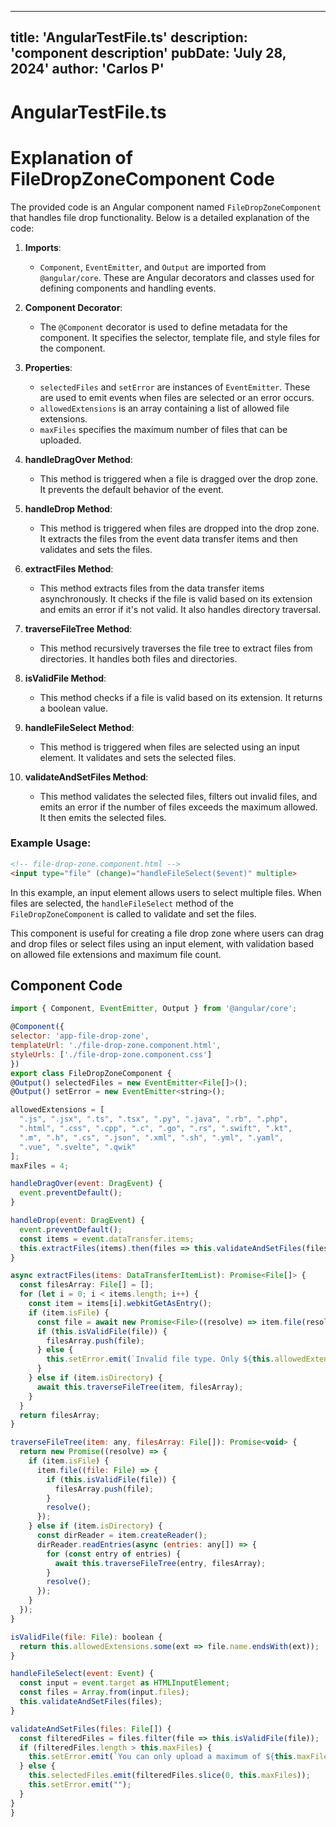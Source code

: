 ---
  title: 'AngularTestFile.ts'
  description: 'component description'
  pubDate: 'July 28, 2024'
  author: 'Carlos P'
  ---
  
  
  
  # AngularTestFile.ts
  # Explanation of FileDropZoneComponent Code

The provided code is an Angular component named `FileDropZoneComponent` that handles file drop functionality. Below is a detailed explanation of the code:

1. **Imports**:
   - `Component`, `EventEmitter`, and `Output` are imported from `@angular/core`. These are Angular decorators and classes used for defining components and handling events.

2. **Component Decorator**:
   - The `@Component` decorator is used to define metadata for the component. It specifies the selector, template file, and style files for the component.

3. **Properties**:
   - `selectedFiles` and `setError` are instances of `EventEmitter`. These are used to emit events when files are selected or an error occurs.
   - `allowedExtensions` is an array containing a list of allowed file extensions.
   - `maxFiles` specifies the maximum number of files that can be uploaded.

4. **handleDragOver Method**:
   - This method is triggered when a file is dragged over the drop zone. It prevents the default behavior of the event.

5. **handleDrop Method**:
   - This method is triggered when files are dropped into the drop zone. It extracts the files from the event data transfer items and then validates and sets the files.

6. **extractFiles Method**:
   - This method extracts files from the data transfer items asynchronously. It checks if the file is valid based on its extension and emits an error if it's not valid. It also handles directory traversal.

7. **traverseFileTree Method**:
   - This method recursively traverses the file tree to extract files from directories. It handles both files and directories.

8. **isValidFile Method**:
   - This method checks if a file is valid based on its extension. It returns a boolean value.

9. **handleFileSelect Method**:
   - This method is triggered when files are selected using an input element. It validates and sets the selected files.

10. **validateAndSetFiles Method**:
    - This method validates the selected files, filters out invalid files, and emits an error if the number of files exceeds the maximum allowed. It then emits the selected files.

### Example Usage:
```html
<!-- file-drop-zone.component.html -->
<input type="file" (change)="handleFileSelect($event)" multiple>
```

In this example, an input element allows users to select multiple files. When files are selected, the `handleFileSelect` method of the `FileDropZoneComponent` is called to validate and set the files.

This component is useful for creating a file drop zone where users can drag and drop files or select files using an input element, with validation based on allowed file extensions and maximum file count.
  
  ## Component Code
  ```jsx
  import { Component, EventEmitter, Output } from '@angular/core';

@Component({
  selector: 'app-file-drop-zone',
  templateUrl: './file-drop-zone.component.html',
  styleUrls: ['./file-drop-zone.component.css']
})
export class FileDropZoneComponent {
  @Output() selectedFiles = new EventEmitter<File[]>();
  @Output() setError = new EventEmitter<string>();

  allowedExtensions = [
    ".js", ".jsx", ".ts", ".tsx", ".py", ".java", ".rb", ".php",
    ".html", ".css", ".cpp", ".c", ".go", ".rs", ".swift", ".kt",
    ".m", ".h", ".cs", ".json", ".xml", ".sh", ".yml", ".yaml",
    ".vue", ".svelte", ".qwik"
  ];
  maxFiles = 4;

  handleDragOver(event: DragEvent) {
    event.preventDefault();
  }

  handleDrop(event: DragEvent) {
    event.preventDefault();
    const items = event.dataTransfer.items;
    this.extractFiles(items).then(files => this.validateAndSetFiles(files));
  }

  async extractFiles(items: DataTransferItemList): Promise<File[]> {
    const filesArray: File[] = [];
    for (let i = 0; i < items.length; i++) {
      const item = items[i].webkitGetAsEntry();
      if (item.isFile) {
        const file = await new Promise<File>((resolve) => item.file(resolve));
        if (this.isValidFile(file)) {
          filesArray.push(file);
        } else {
          this.setError.emit(`Invalid file type. Only ${this.allowedExtensions.join(", ")} files are allowed.`);
        }
      } else if (item.isDirectory) {
        await this.traverseFileTree(item, filesArray);
      }
    }
    return filesArray;
  }

  traverseFileTree(item: any, filesArray: File[]): Promise<void> {
    return new Promise((resolve) => {
      if (item.isFile) {
        item.file((file: File) => {
          if (this.isValidFile(file)) {
            filesArray.push(file);
          }
          resolve();
        });
      } else if (item.isDirectory) {
        const dirReader = item.createReader();
        dirReader.readEntries(async (entries: any[]) => {
          for (const entry of entries) {
            await this.traverseFileTree(entry, filesArray);
          }
          resolve();
        });
      }
    });
  }

  isValidFile(file: File): boolean {
    return this.allowedExtensions.some(ext => file.name.endsWith(ext));
  }

  handleFileSelect(event: Event) {
    const input = event.target as HTMLInputElement;
    const files = Array.from(input.files);
    this.validateAndSetFiles(files);
  }

  validateAndSetFiles(files: File[]) {
    const filteredFiles = files.filter(file => this.isValidFile(file));
    if (filteredFiles.length > this.maxFiles) {
      this.setError.emit(`You can only upload a maximum of ${this.maxFiles} files.`);
    } else {
      this.selectedFiles.emit(filteredFiles.slice(0, this.maxFiles));
      this.setError.emit("");
    }
  }
}
  ```
  